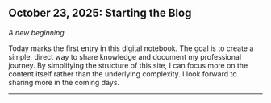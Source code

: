 <article class="my-4">
  <h2 class="post-title">October 23, 2025: Starting the Blog</h2>
  <p class="post-meta"><em>A new beginning</em></p>
  <p>
    Today marks the first entry in this digital notebook. The goal is to create a simple, direct way to share knowledge and document my professional journey. By simplifying the structure of this site, I can focus more on the content itself rather than the underlying complexity. I look forward to sharing more in the coming days.
  </p>
</article>
<hr>
